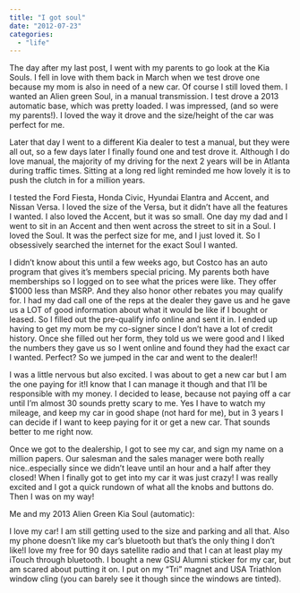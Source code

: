 ```yaml
---
title: "I got soul"
date: "2012-07-23"
categories: 
  - "life"
---
```


The day after my last post, I went with my parents to go look at the Kia Souls. I fell in love with them back in March when we test drove one because my mom is also in need of a new car. Of course I still loved them. I wanted an Alien green Soul, in a manual transmission. I test drove a 2013 automatic base, which was pretty loaded. I was impressed, (and so were my parents!). I loved the way it drove and the size/height of the car was perfect for me.

Later that day I went to a different Kia dealer to test a manual, but they were all out, so a few days later I finally found one and test drove it. Although I do love manual, the majority of my driving for the next 2 years will be in Atlanta during traffic times. Sitting at a long red light reminded me how lovely it is to push the clutch in for a million years.

I tested the Ford Fiesta, Honda Civic, Hyundai Elantra and Accent, and Nissan Versa. I loved the size of the Versa, but it didn’t have all the features I wanted. I also loved the Accent, but it was so small. One day my dad and I went to sit in an Accent and then went across the street to sit in a Soul. I loved the Soul. It was the perfect size for me, and I just loved it. So I obsessively searched the internet for the exact Soul I wanted.

I didn’t know about this until a few weeks ago, but Costco has an auto program that gives it’s members special pricing. My parents both have memberships so I logged on to see what the prices were like. They offer $1000 less than MSRP. And they also honor other rebates you may qualify for. I had my dad call one of the reps at the dealer they gave us and he gave us a LOT of good information about what it would be like if I bought or leased. So I filled out the pre-qualify info online and sent it in. I ended up having to get my mom be my co-signer since I don’t have a lot of credit history. Once she filled out her form, they told us we were good and I liked the numbers they gave us so I went online and found they had the exact car I wanted. Perfect? So we jumped in the car and went to the dealer!!

I was a little nervous but also excited. I was about to get a new car but I am the one paying for it!I know that I can manage it though and that I’ll be responsible with my money. I decided to lease, because not paying off a car until I’m almost 30 sounds pretty scary to me. Yes I have to watch my mileage, and keep my car in good shape (not hard for me), but in 3 years I can decide if I want to keep paying for it or get a new car. That sounds better to me right now.

Once we got to the dealership, I got to see my car, and sign my name on a million papers. Our salesman and the sales manager were both really nice..especially since we didn’t leave until an hour and a half after they closed! When I finally got to get into my car it was just crazy! I was really excited and I got a quick rundown of what all the knobs and buttons do. Then I was on my way!

Me and my 2013 Alien Green Kia Soul (automatic):

I love my car! I am still getting used to the size and parking and all that. Also my phone doesn’t like my car’s bluetooth but that’s the only thing I don’t like!I love my free for 90 days satellite radio and that I can at least play my iTouch through bluetooth. I bought a new GSU Alumni sticker for my car, but am scared about putting it on. I put on my “Tri” magnet and USA Triathlon window cling (you can barely see it though since the windows are tinted).
